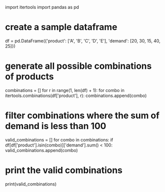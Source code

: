import itertools
import pandas as pd

# create a sample dataframe
df = pd.DataFrame({'product': ['A', 'B', 'C', 'D', 'E'],
                   'demand': [20, 30, 15, 40, 25]})

# generate all possible combinations of products
combinations = []
for r in range(1, len(df) + 1):
    for combo in itertools.combinations(df['product'], r):
        combinations.append(combo)

# filter combinations where the sum of demand is less than 100
valid_combinations = []
for combo in combinations:
    if df[df['product'].isin(combo)]['demand'].sum() < 100:
        valid_combinations.append(combo)

# print the valid combinations
print(valid_combinations)
